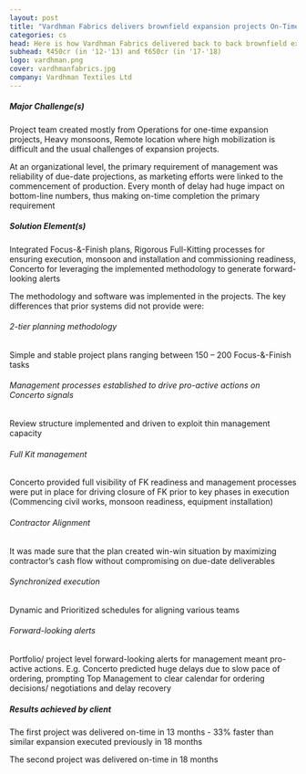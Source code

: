 ```yaml
---
layout: post
title: "Vardhman Fabrics delivers brownfield expansion projects On-Time, twice. ₹ 450cr ('12-'13) and ₹650cr ('17-'18)"
categories: cs
head: Here is how Vardhman Fabrics delivered back to back brownfield expansion projects On-Time
subhead: ₹450cr (in '12-'13) and ₹650cr (in '17-'18)
logo: vardhman.png
cover: vardhmanfabrics.jpg
company: Vardhman Textiles Ltd
---
```


<h5 class="bkc bold">Major Challenge(s)</h5>
<p class="pullout compass m-ws-top"><span class="bkc f-1-25x">Project team created mostly from Operations for one-time expansion projects, Heavy monsoons, Remote location where high mobilization is difficult and the usual challenges of expansion projects.</span></p>

At an organizational level, the primary requirement of management was reliability of due-date projections, as marketing efforts were linked to the commencement of production. Every month of delay had huge impact on bottom-line numbers, thus making on-time completion the primary requirement


<h5 class="bkc bold">Solution Element(s)</h5>
Integrated Focus-&-Finish plans, Rigorous Full-Kitting processes for ensuring execution, monsoon and
installation and commissioning readiness, Concerto for leveraging the implemented methodology to generate forward-looking alerts

The methodology and software was implemented in the projects. The key differences that prior systems did not provide were:

<h6 class="bkc bold nm">2-tier planning methodology</h6>
Simple and stable project plans ranging between 150 – 200 Focus-&-Finish tasks

<h6 class="bkc bold nm">Management processes established to drive pro-active actions on Concerto signals</h6>
Review structure implemented and driven to exploit thin management
capacity

<h6 class="bkc bold nm">Full Kit management</h6>
Concerto provided full visibility of FK readiness and management processes were put in place for driving closure of FK prior to key phases
in execution (Commencing civil works, monsoon readiness, equipment installation)

<h6 class="bkc bold nm">Contractor Alignment</h6>
It was made sure that the plan created win-win situation by maximizing contractor’s cash flow without compromising on due-date
deliverables

<h6 class="bkc bold nm">Synchronized execution</h6>
Dynamic and Prioritized schedules for aligning various teams

<h6 class="bkc bold nm">Forward-looking alerts</h6>
Portfolio/ project level forward-looking alerts for management meant pro-active actions. E.g. Concerto predicted huge delays due to
slow pace of ordering, prompting Top Management to clear calendar for ordering decisions/ negotiations and delay recovery

<h5 class="bkc bold">Results achieved by client</h5>

<p class="pullout check m-ws-top bkc f-1-25x">The first project was delivered on-time in 13 months - 33% faster than similar expansion executed previously in 18 months

The second project was delivered on-time in 18 months
</p>
